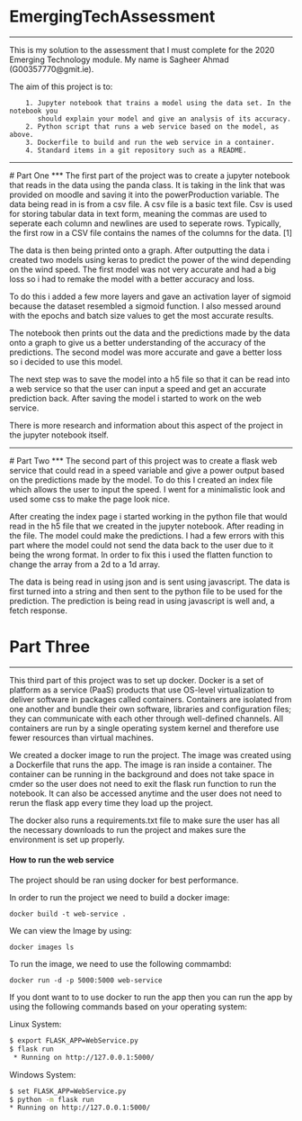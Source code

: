 # EmergingTechAssessment

<hr>
This is my solution to the assessment that I must complete for the 2020 Emerging Technology module. My name is Sagheer Ahmad  (G00357770@gmit.ie).

The aim of this project is to: 

```
    1. Jupyter notebook that trains a model using the data set. In the notebook you
       should explain your model and give an analysis of its accuracy.
    2. Python script that runs a web service based on the model, as above.
    3. Dockerfile to build and run the web service in a container.
    4. Standard items in a git repository such as a README.
```

<hr>
# Part One
***
The first part of the project was to create a jupyter notebook that reads in the data using the panda class. It is taking in the link that was provided on moodle and saving it into the powerProduction variable. The data being read in is from a csv file. A csv file is a basic text file. Csv is used for storing tabular data in text form, meaning the commas are used to seperate each column and newlines are used to seperate rows. Typically, the first row in a CSV file contains the names of the columns for the data. [1]

The data is then being printed onto a graph. After outputting the data i created two models using keras to predict the power of the wind depending on the wind speed. The first model was not very accurate and had a big loss so i had to remake the model with a better accuracy and loss. 

To do this i added a few more layers and gave an activation layer of sigmoid because the dataset resembled a sigmoid function. I also messed around with the epochs and batch size values to get the most accurate results.

The notebook then prints out the data and the predictions made by the data onto a graph to give us a better understanding of the accuracy of the predictions. The second model was more accurate and gave a better loss so i decided to use this model.

The next step was to save the model into a h5 file so that it can be read into a web service so that the user can input a speed and get an accurate prediction back. After saving the model i started to work on the web service.

There is more research and information about this aspect of the project in the jupyter notebook itself.


<hr>
# Part Two
***
The second part of this project was to create a flask web service that could read in a speed variable and give a power output based on the predictions made by the model. To do this I created an index file which allows the user to input the speed. I went for a minimalistic look and used some css to make the page look nice.

After creating the index page i started working in the python file that would read in the h5 file that we created in the jupyter notebook. After reading in the file. The model could make the predictions. I had a few errors with this part where the model could not send the data back to the user due to it being the wrong format. In order to fix this i used the flatten function to change the array from a 2d to a 1d array.

The data is being read in using json and is sent using javascript. The data is first turned into a string and then sent to the python file to be used for the prediction. The prediction is being read in using javascript is well and, a fetch response.

# Part Three
***
This third part of this project was to set up docker. Docker is a set of platform as a service (PaaS) products that use OS-level virtualization to deliver software in packages called containers. Containers are isolated from one another and bundle their own software, libraries and configuration files; they can communicate with each other through well-defined channels. All containers are run by a single operating system kernel and therefore use fewer resources than virtual machines.

We  created a docker image to run the project. The image was created using a Dockerfile that runs the app. The image is ran inside a container. The container can be running in the background and does not take space in cmder so the user does not need to exit the flask run function to run the notebook. It can also be accessed anytime and the user does not need to rerun the flask app every time they load up the project.

The docker also runs a requirements.txt file to make sure the user has all the necessary downloads to run the project and makes sure the environment is set up properly.

#### How to run the web service

The project should be ran using docker for best performance.

In order to run the project we need to build a docker image: 

```
docker build -t web-service .
```
We can view the Image by using:

```
docker images ls
```

To run the image, we need to use the following commambd:

```
docker run -d -p 5000:5000 web-service
```

If you dont want to to use docker to run the app then you can run the app by using the following commands based on your operating system:

Linux System:
```bash
$ export FLASK_APP=WebService.py
$ flask run
 * Running on http://127.0.0.1:5000/
 ```
 
 Windows System:
 ```bash
$ set FLASK_APP=WebService.py
$ python -m flask run
 * Running on http://127.0.0.1:5000/
 ```
